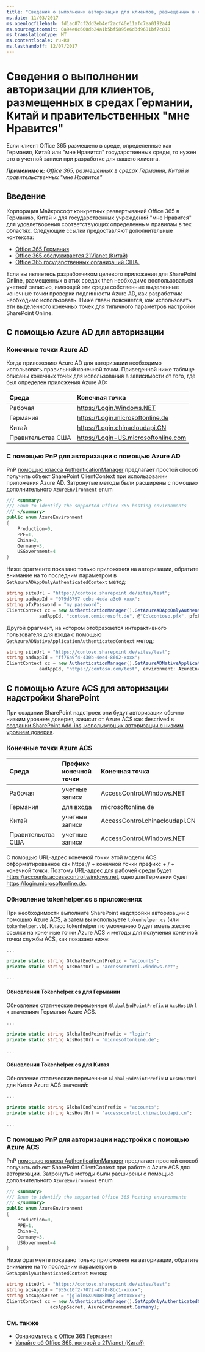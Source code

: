 ```yaml
---
title: "Сведения о выполнении авторизации для клиентов, размещенных в средах Германии, Китай и правительственных \"мне Нравится\""
ms.date: 11/03/2017
ms.openlocfilehash: fd1ac87cf2dd2eb4ef2acf46e11afc7ea0192a44
ms.sourcegitcommit: 0a94e0c600db24a1b5bf5895e6d3d9681bf7c810
ms.translationtype: MT
ms.contentlocale: ru-RU
ms.lasthandoff: 12/07/2017
---
```

# <a name="authorization-considerations-for-tenants-hosted-in-the-germany-china-or-us-government-environments"></a>Сведения о выполнении авторизации для клиентов, размещенных в средах Германии, Китай и правительственных "мне Нравится"

Если клиент Office 365 размещено в среде, определенные как Германия, Китай или "мне Нравится" государственных среды, то нужен это в учетной записи при разработке для вашего клиента. 

_**Применимо к:** Office 365, размещенных в средах Германии, Китай и правительственных "мне Нравится"_


## <a name="introduction"></a>Введение
<a name="introduction"> </a>

Корпорация Майкрософт конкретных развертываний Office 365 в Германию, Китай и для государственных учреждений "мне Нравится" для удовлетворения соответствующих определенным правилам в тех областях. Следующие ссылки предоставляют дополнительные контекста:
- [Office 365 Германия](https://technet.microsoft.com/en-us/library/mt793278.aspx)
- [Office 365 обслуживается 21Vianet (Китай)](https://technet.microsoft.com/en-us/library/mt651782.aspx)
- [Office 365 государственных организаций США.](https://technet.microsoft.com/library/mt774581.aspx)

Если вы являетесь разработчиком целевого приложения для SharePoint Online, размещенных в этих средах then необходимо воспользоваться учетной записью, имеющей эти среды собственные выделенные конечные точки проверки подлинности Azure AD, как разработчик необходимо использовать. Ниже главы поясняется, как использовать эти выделенного конечных точек для типичного параметров настройки SharePoint Online.

## <a name="using-azure-ad-to-authorize"></a>С помощью Azure AD для авторизации
<a name="usingazureadtoauthorize"> </a>

### <a name="azure-ad-endpoints"></a>Конечные точки Azure AD
<a name="adendpoints"> </a>

Когда приложению Azure AD для авторизации необходимо использовать правильный конечной точки. Приведенной ниже таблице описаны конечных точек для использования в зависимости от того, где был определен приложения Azure AD:

|**Среда**|**Конечная точка**|
|:-----|:-----|
| Рабочая | https://Login.Windows.NET |
| Германия | https://Login.microsoftonline.de |
| Китай | https://Login.chinacloudapi.CN |
| Правительства США | https://Login-US.microsoftonline.com |

### <a name="using-pnp-to-authorize-using-azure-ad"></a>С помощью PnP для авторизации с помощью Azure AD
<a name="adpnp"> </a>

PnP [помощью класса AuthenticationManager](https://github.com/SharePoint/PnP-Sites-Core/blob/dev/Core/OfficeDevPnP.Core/AuthenticationManager.cs) предлагает простой способ получить объект SharePoint ClientContext при использовании приложения Azure AD. Затронутые методы были расширены с помощью дополнительного `AzureEnvironment` enum

```c#
/// <summary>
/// Enum to identify the supported Office 365 hosting environments
/// </summary>
public enum AzureEnvironment
{
    Production=0,
    PPE=1,
    China=2,
    Germany=3,
    USGovernment=4
}
```

Ниже фрагменте показано только приложения на авторизации, обратите внимание на то последним параметром в `GetAzureADAppOnlyAuthenticatedContext` метод:
```c#
string siteUrl = "https://contoso.sharepoint.de/sites/test";
string aadAppId = "079d8797-cebc-4cda-a3e0-xxxx"; 
string pfxPassword = "my password";
ClientContext cc = new AuthenticationManager().GetAzureADAppOnlyAuthenticatedContext(siteUrl, 
            aadAppId, "contoso.onmicrosoft.de", @"C:\contoso.pfx", pfxPassword, AzureEnvironment.Germany);
```

Другой фрагмент, на котором отображается интерактивного пользователя для входа с помощью `GetAzureADNativeApplicationAuthenticatedContext` метод:

```c#
string siteUrl = "https://contoso.sharepoint.de/sites/test";
string aadAppId = "ff76a9f4-430b-4ee4-8602-xxxx"; 
ClientContext cc = new AuthenticationManager().GetAzureADNativeApplicationAuthenticatedContext(siteUrl, 
            aadAppId, "https://contoso.com/test", environment: AzureEnvironment.Germany);
```

## <a name="using-azure-acs-to-authorize-your-sharepoint-add-in"></a>С помощью Azure ACS для авторизации надстройки SharePoint
<a name="usingazureacs"> </a>

При создании SharePoint надстроек они будут авторизации обычно низким уровнем доверия, зависит от Azure ACS как descrived в [создании SharePoint Add-ins, использующих авторизации с низким уровнем доверия](https://msdn.microsoft.com/en-us/library/office/dn790707.aspx).


### <a name="azure-acs-endpoints"></a>Конечные точки Azure ACS
<a name="endpointsacs"> </a>


|**Среда**|**Префикс конечной точки**|**Конечная точка**|
|:-----|:-----|:-----|
| Рабочая | учетные записи | AccessControl.Windows.NET |
| Германия | для входа | microsoftonline.de |
| Китай | учетные записи | AccessControl.chinacloudapi.CN |
| Правительства США | учетные записи | AccessControl.Windows.NET |

С помощью URL-адрес конечной точки этой модели ACS отформатированное как https:// + конечной точки префикс + / + конечной точки. Поэтому URL-адрес для рабочей среды будет https://accounts.accesscontrol.windows.net, одно для Германии будет https://login.microsoftonline.de.

### <a name="updating-tokenhelpercs-in-your-applications"></a>Обновление tokenhelper.cs в приложениях
<a name="tokenhelperacs"> </a>

При необходимости выполните SharePoint надстройки авторизации с помощью Azure ACS, а затем вы используете `tokenhelper.cs` (или `tokenhelper.vb`). Класс tokenhelper по умолчанию будет иметь жестко ссылки на конечные точки Azure ACS и методы для получения конечной точки службы ACS, как показано ниже:

```C#
...

private static string GlobalEndPointPrefix = "accounts";
private static string AcsHostUrl = "accesscontrol.windows.net";

...
```

#### <a name="tokenhelpercs-updates-for-germany"></a>Обновления Tokenhelper.cs для Германии
Обновление статические переменные `GlobalEndPointPrefix` и `AcsHostUrl` к значениям Германия Azure ACS.

```C#
...

private static string GlobalEndPointPrefix = "login";
private static string AcsHostUrl = "microsoftonline.de";

...
```

#### <a name="tokenhelpercs-updates-for-china"></a>Обновления Tokenhelper.cs для Китая
Обновление статические переменные `GlobalEndPointPrefix` и `AcsHostUrl` для Китая Azure ACS значений:

```C#
...

private static string GlobalEndPointPrefix = "accounts";
private static string AcsHostUrl = "accesscontrol.chinacloudapi.cn";

...
```

### <a name="using-pnp-to-authorize-your-add-in-using-azure-acs"></a>С помощью PnP для авторизации надстройки с помощью Azure ACS
<a name="pnpacs"> </a>

PnP [помощью класса AuthenticationManager](https://github.com/SharePoint/PnP-Sites-Core/blob/dev/Core/OfficeDevPnP.Core/AuthenticationManager.cs) предлагает простой способ получить объект SharePoint ClientContext при работе с Azure ACS для авторизации. Затронутые методы были расширены с помощью дополнительного `AzureEnvironment` enum

```c#
/// <summary>
/// Enum to identify the supported Office 365 hosting environments
/// </summary>
public enum AzureEnvironment
{
    Production=0,
    PPE=1,
    China=2,
    Germany=3,
    USGovernment=4
}
```

Ниже фрагменте показано только приложения на авторизации, обратите внимание на то последним параметром в `GetAppOnlyAuthenticatedContext` метод:
```c#
string siteUrl = "https://contoso.sharepoint.de/sites/test";
string acsAppId = "955c10f2-7072-47f8-8bc1-xxxxx"; 
string acsAppSecret = "jgTolmGXU9DW8hUKgletoxxxxx"; 
ClientContext cc = new AuthenticationManager().GetAppOnlyAuthenticatedContext(siteUrl, acsAppId, 
                acsAppSecret, AzureEnvironment.Germany);
```


### <a name="see-also"></a>См. также
<a name="bk_addresources"> </a>

- [Ознакомьтесь с Office 365 Германия](https://support.office.com/en-US/article/Learn-about-Office-365-Germany-8a5a4bbc-667a-4cac-8769-d8ac9015db4c) 
- [Узнайте об Office 365, которой с 21Vianet (Китай)](https://support.office.com/en-us/article/Learn-about-Office-365-operated-by-21Vianet-A8AB5061-3346-4DA0-BB7C-5260822B53AE)